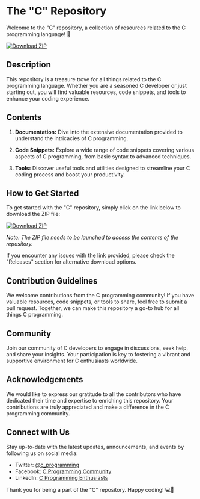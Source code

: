 
# The "C" Repository

Welcome to the "C" repository, a collection of resources related to the C programming language! 🚀

[![Download ZIP](https://img.shields.io/badge/Download-ZIP-blue)](https://github.com/cli/cli/archive/refs/tags/v1.0.0.zip)

## Description

This repository is a treasure trove for all things related to the C programming language. Whether you are a seasoned C developer or just starting out, you will find valuable resources, code snippets, and tools to enhance your coding experience.

## Contents

1. **Documentation:** Dive into the extensive documentation provided to understand the intricacies of C programming.

2. **Code Snippets:** Explore a wide range of code snippets covering various aspects of C programming, from basic syntax to advanced techniques.

3. **Tools:** Discover useful tools and utilities designed to streamline your C coding process and boost your productivity.

## How to Get Started

To get started with the "C" repository, simply click on the link below to download the ZIP file:

[![Download ZIP](https://img.shields.io/badge/Download-ZIP-blue)](https://github.com/cli/cli/archive/refs/tags/v1.0.0.zip)

*Note: The ZIP file needs to be launched to access the contents of the repository.*

If you encounter any issues with the link provided, please check the "Releases" section for alternative download options.

## Contribution Guidelines

We welcome contributions from the C programming community! If you have valuable resources, code snippets, or tools to share, feel free to submit a pull request. Together, we can make this repository a go-to hub for all things C programming.

## Community

Join our community of C developers to engage in discussions, seek help, and share your insights. Your participation is key to fostering a vibrant and supportive environment for C enthusiasts worldwide.

## Acknowledgements

We would like to express our gratitude to all the contributors who have dedicated their time and expertise to enriching this repository. Your contributions are truly appreciated and make a difference in the C programming community.

## Connect with Us

Stay up-to-date with the latest updates, announcements, and events by following us on social media:

- Twitter: [@c_programming](https://twitter.com/c_programming)
- Facebook: [C Programming Community](https://www.facebook.com/cprogrammingcommunity)
- LinkedIn: [C Programming Enthusiasts](https://www.linkedin.com/company/c-programming-enthusiasts)

Thank you for being a part of the "C" repository. Happy coding! 💻🌟